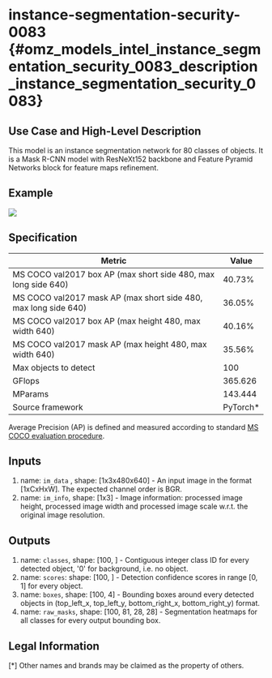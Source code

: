 # instance-segmentation-security-0083 {#omz_models_intel_instance_segmentation_security_0083_description_instance_segmentation_security_0083}

## Use Case and High-Level Description

This model is an instance segmentation network for 80 classes of objects.
It is a Mask R-CNN model with ResNeXt152 backbone and
Feature Pyramid Networks block for feature maps refinement.

## Example

![](./instance-segmentation-security-0083.png)

## Specification

| Metric                          | Value                                     |
|---------------------------------|-------------------------------------------|
| MS COCO val2017 box AP (max short side 480, max long side 640)    | 40.73%  |
| MS COCO val2017 mask AP (max short side 480, max long side 640)   | 36.05%  |
| MS COCO val2017 box AP (max height 480, max width 640)            | 40.16%  |
| MS COCO val2017 mask AP (max height 480, max width 640)           | 35.56%  |
| Max objects to detect           | 100                                       |
| GFlops                          | 365.626                                   |
| MParams                         | 143.444                                   |
| Source framework                | PyTorch\*                                 |

Average Precision (AP) is defined and measured according to standard
[MS COCO evaluation procedure](https://cocodataset.org/#detection-eval).

## Inputs

1.	name: `im_data` , shape: [1x3x480x640] - An input image in the format
    [1xCxHxW]. The expected channel order is BGR.
1.	name: `im_info`, shape: [1x3] - Image information: processed image height,
    processed image width and processed image scale
    w.r.t. the original image resolution.

## Outputs

1.	name: `classes`, shape: [100, ] - Contiguous integer class ID for every
    detected object, '0' for background, i.e. no object.
1.	name: `scores`: shape: [100, ] - Detection confidence scores in range [0, 1]
    for every object.
1.	name: `boxes`, shape: [100, 4] - Bounding boxes around every detected objects
    in (top_left_x, top_left_y, bottom_right_x, bottom_right_y) format.
1.	name: `raw_masks`, shape: [100, 81, 28, 28] - Segmentation heatmaps for all
    classes for every output bounding box.

## Legal Information
[*] Other names and brands may be claimed as the property of others.
